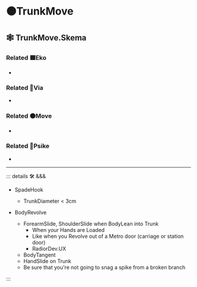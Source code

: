 # 🟠<move>TrunkMove</move>

## 🕸 TrunkMove.Skema

### Related 🟩<eko>Eko</eko>

-

### Related 🔻<via>Via</via>

-

### Related 🟠<move>Move</move>

-

### Related 💜<psike>Psike</psike>

-

---

<!-- =================================================== -->
<!-- =================================================== -->
<!-- =================================================== -->
<!-- =================================================== -->
<!-- =================================================== -->
::: details 🛠 <dev>&&&</dev>

- SpadeHook
    - TrunkDiameter < 3cm

- BodyRevolve
    - ForearmSlide, ShoulderSlide when BodyLean into Trunk
        - When your Hands are Loaded
        - Like when you Revolve out of a Metro door (carriage or station door)
        - RadiorDev.UX
    - BodyTangent
    - HandSlide on Trunk
    - Be sure that you're not going to snag a spike from a broken branch

:::
